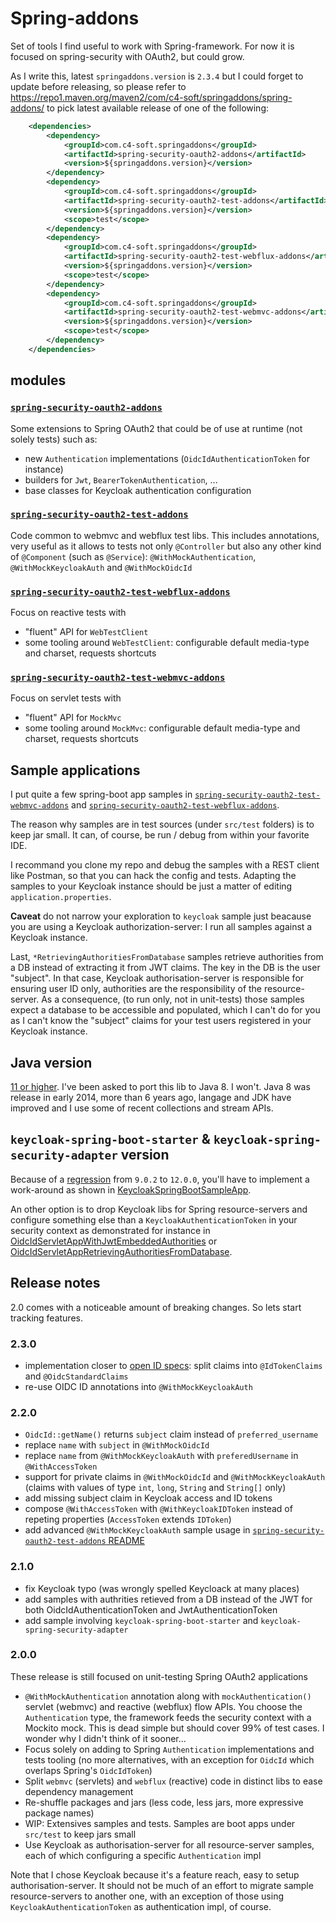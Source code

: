 # Spring-addons

Set of tools I find useful to work with Spring-framework.
For now it is focused on spring-security with OAuth2, but could grow.

As I write this, latest `springaddons.version` is `2.3.4` but I could forget to update before releasing, so please refer to https://repo1.maven.org/maven2/com/c4-soft/springaddons/spring-addons/ to pick latest available release of one of the following:

```xml
	<dependencies>
		<dependency>
			<groupId>com.c4-soft.springaddons</groupId>
			<artifactId>spring-security-oauth2-addons</artifactId>
			<version>${springaddons.version}</version>
		</dependency>
		<dependency>
			<groupId>com.c4-soft.springaddons</groupId>
			<artifactId>spring-security-oauth2-test-addons</artifactId>
			<version>${springaddons.version}</version>
			<scope>test</scope>
		</dependency>
		<dependency>
			<groupId>com.c4-soft.springaddons</groupId>
			<artifactId>spring-security-oauth2-test-webflux-addons</artifactId>
			<version>${springaddons.version}</version>
			<scope>test</scope>
		</dependency>
		<dependency>
			<groupId>com.c4-soft.springaddons</groupId>
			<artifactId>spring-security-oauth2-test-webmvc-addons</artifactId>
			<version>${springaddons.version}</version>
			<scope>test</scope>
		</dependency>
	</dependencies>
```

## modules

### [`spring-security-oauth2-addons`](https://github.com/ch4mpy/spring-addons/tree/master/spring-security-oauth2-addons)

Some extensions to Spring OAuth2 that could be of use at runtime (not solely tests) such as:

- new `Authentication` implementations (`OidcIdAuthenticationToken` for instance)
- builders for `Jwt`, `BearerTokenAuthentication`, ...
- base classes for Keycloak authentication configuration

### [`spring-security-oauth2-test-addons`](https://github.com/ch4mpy/spring-addons/tree/master/spring-security-oauth2-test-addons)

Code common to webmvc and webflux test libs. This includes annotations, very useful as it allows to tests not only `@Controller` but also any other kind of `@Component` (such as `@Service`): `@WithMockAuthentication`, `@WithMockKeycloakAuth` and `@WithMockOidcId`

### [`spring-security-oauth2-test-webflux-addons`](https://github.com/ch4mpy/spring-addons/tree/master/spring-security-oauth2-test-webflux-addons)

Focus on reactive tests with

- "fluent" API for `WebTestClient`
- some tooling around `WebTestClient`: configurable default media-type and charset, requests shortcuts

### [`spring-security-oauth2-test-webmvc-addons`](https://github.com/ch4mpy/spring-addons/tree/master/spring-security-oauth2-test-webmvc-addons)

Focus on servlet tests with

- "fluent" API for `MockMvc`
- some tooling around `MockMvc`: configurable default media-type and charset, requests shortcuts

## Sample applications

I put quite a few spring-boot app samples in [`spring-security-oauth2-test-webmvc-addons`](https://github.com/ch4mpy/spring-addons/tree/master/spring-security-oauth2-test-webmvc-addons/src/test/java/com/c4_soft/springaddons/samples/webmvc) and [`spring-security-oauth2-test-webflux-addons`](https://github.com/ch4mpy/spring-addons/tree/master/spring-security-oauth2-test-webflux-addons/src/test/java/com/c4_soft/springaddons/samples/webflux).

The reason why samples are in test sources (under `src/test` folders) is to keep jar small. It can, of course, be run / debug from within your favorite IDE.

I recommand you clone my repo and debug the samples with a REST client like Postman, so that you can hack the config and tests.
Adapting the samples to your Keycloak instance should be just a matter of editing `application.properties`.

**Caveat** do not narrow your exploration to `keycloak` sample just beacause you are using a Keycloak authorization-server:
I run all samples against a Keycloak instance.

Last, `*RetrievingAuthoritiesFromDatabase` samples retrieve authorities from a DB instead of extracting it from JWT claims. The key in the DB is the user "subject".
In that case, Keycloak authorisation-server is responsible for ensuring user ID only, authorities are the responsibility of the resource-server.
As a consequence, (to run only, not in unit-tests) those samples expect a database to be accessible and populated, which I can't do for you
as I can't know the "subject" claims for your test users registered in your Keycloak instance.

## Java version

[11 or higher](https://github.com/ch4mpy/spring-addons/blob/6040991746d9dfef6bb72d871fef86c9aff3d687/pom.xml#L46). I've been asked to port this lib to Java 8. I won't. Java 8 was release in early 2014, more than 6 years ago, langage and JDK have improved and I use some of recent collections and stream APIs.

## `keycloak-spring-boot-starter` & `keycloak-spring-security-adapter` version

Because of a [regression](https://issues.redhat.com/browse/KEYCLOAK-14020) from `9.0.2` to `12.0.0`, you'll have to implement a work-around as shown in [KeycloakSpringBootSampleApp](https://github.com/ch4mpy/spring-addons/blob/master/spring-security-oauth2-test-webmvc-addons/src/test/java/com/c4_soft/springaddons/samples/webmvc/keycloak/KeycloakSpringBootSampleApp.java).

An other option is to drop Keycloak libs for Spring resource-servers and configure something else than a `KeycloakAuthenticationToken` in your security context as demonstrated for instance in [OidcIdServletAppWithJwtEmbeddedAuthorities](https://github.com/ch4mpy/spring-addons/blob/master/spring-security-oauth2-test-webmvc-addons/src/test/java/com/c4_soft/springaddons/samples/webmvc/oidcid/OidcIdServletAppWithJwtEmbeddedAuthorities.java) or [OidcIdServletAppRetrievingAuthoritiesFromDatabase](https://github.com/ch4mpy/spring-addons/blob/master/spring-security-oauth2-test-webmvc-addons/src/test/java/com/c4_soft/springaddons/samples/webmvc/oidcid/OidcIdServletAppRetrievingAuthoritiesFromDatabase.java).

## Release notes

2.0 comes with a noticeable amount of breaking changes. So lets start tracking features.

### 2.3.0

- implementation closer to [open ID specs](https://openid.net/specs/openid-connect-core-1_0.html): split claims into `@IdTokenClaims` and `@OidcStandardClaims`
- re-use OIDC ID annotations into `@WithMockKeycloakAuth`

### 2.2.0

- `OidcId::getName()` returns `subject` claim instead of `preferred_username`
- replace `name` with `subject` in `@WithMockOidcId`
- replace `name` from `@WithMockKeycloakAuth` with `preferedUsername` in `@WithAccessToken`
- support for private claims in `@WithMockOidcId` and `@WithMockKeycloakAuth` (claims with values of type `int`, `long`, `String` and `String[]` only)
- add missing subject claim in Keycloak access and ID tokens
- compose `@WithAccessToken` with `@WithKeycloakIDToken` instead of repeting properties (`AccessToken` extends `IDToken`)
- add advanced `@WithMockKeycloakAuth` sample usage in [`spring-security-oauth2-test-addons` README](https://github.com/ch4mpy/spring-addons/tree/master/spring-security-oauth2-test-addons)

### 2.1.0

- fix Keycloak typo (was wrongly spelled Keycloack at many places)
- add samples with authrities retieved from a DB instead of the JWT for both OidcIdAuthenticationToken and JwtAuthenticationToken
- add sample involving `keycloak-spring-boot-starter` and `keycloak-spring-security-adapter`

### 2.0.0

These release is still focused on unit-testing Spring OAuth2 applications

- `@WithMockAuthentication` annotation along with `mockAuthentication()` servlet (webmvc) and reactive (webflux) flow APIs. You choose the `Authentication` type, the framework feeds the security context with a Mockito mock. This is dead simple but should cover 99% of test cases. I wonder why I didn't think of it sooner...
- Focus solely on adding to Spring `Authentication` implementations and tests tooling (no more alternatives, with an exception for `OidcId` which overlaps Spring's `OidcIdToken`)
- Split `webmvc` (servlets) and `webflux` (reactive) code in distinct libs to ease dependency management
- Re-shuffle packages and jars (less code, less jars, more expressive package names)
- WIP: Extensives samples and tests. Samples are boot apps under `src/test` to keep jars small
- Use Keycloak as authorisation-server for all resource-server samples, each of which configuring a specific `Authentication` impl

Note that I chose Keycloak because it's a feature reach, easy to setup authorisation-server.
It should not be much of an effort to migrate sample resource-servers to another one, with an exception of those using `KeycloakAuthenticationToken` as authentication impl, of course.
